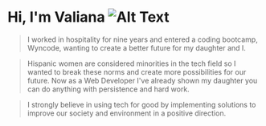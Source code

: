 # Hi, I'm Valiana ![Alt Text](https://emojipedia-us.s3.dualstack.us-west-1.amazonaws.com/thumbs/160/emojidex/112/female-technologist-type-3_1f469-1f3fc-200d-1f4bb.png)



>I worked in hospitality for nine years and entered a coding bootcamp, Wyncode, wanting to create a better future for my daughter and I.

>Hispanic women are considered minorities in the tech field so I wanted to break these norms and create more possibilities for our future. Now as a Web Developer I've already shown my daughter you can do anything with persistence and hard work.

>I strongly believe in using tech for good by implementing solutions to improve our society and environment in a positive direction.
